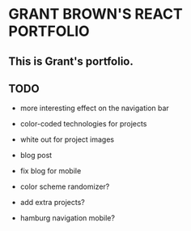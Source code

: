 # GRANT BROWN'S REACT PORTFOLIO

## This is Grant's portfolio.

## TODO

- more interesting effect on the navigation bar
- color-coded technologies for projects
- white out for project images
- blog post
- fix blog for mobile



- color scheme randomizer?
- add extra projects?
- hamburg navigation mobile?